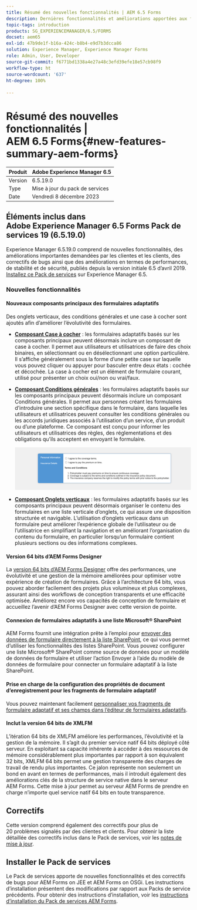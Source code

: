 ```yaml
---
title: Résumé des nouvelles fonctionnalités | AEM 6.5 Forms
description: Dernières fonctionnalités et améliorations apportées aux formulaires et documents AEM, la solution de gestion de l’expérience numérique la plus avancée au monde.
topic-tags: introduction
products: SG_EXPERIENCEMANAGER/6.5/FORMS
docset: aem65
exl-id: 47b9de1f-b16a-424c-b8b4-e9d7b3dcca86
solution: Experience Manager, Experience Manager Forms
role: Admin, User, Developer
source-git-commit: f6771bd1338a4e27a48c3efd39efe18e57cb98f9
workflow-type: ht
source-wordcount: '637'
ht-degree: 100%

---
```


# Résumé des nouvelles fonctionnalités | AEM 6.5 Forms{#new-features-summary-aem-forms}

| Produit | Adobe Experience Manager 6.5 |
| -------- | ---------------------------- |
| Version | 6.5.19.0 |
| Type | Mise à jour du pack de services |
| Date | Vendredi 8 décembre 2023 |

## Éléments inclus dans Adobe Experience Manager 6.5 Forms Pack de services 19 (6.5.19.0)

Experience Manager 6.5.19.0 comprend de nouvelles fonctionnalités, des améliorations importantes demandées par les clientes et les clients, des correctifs de bugs ainsi que des améliorations en termes de performances, de stabilité et de sécurité, publiés depuis la version initiale 6.5 d’avril 2019. [Installez ce Pack de services](https://experienceleague.adobe.com/docs/experience-manager-65/release-notes/aem-forms-current-service-pack-installation-instructions.html?lang=fr) sur Experience Manager 6.5.

### Nouvelles fonctionnalités

#### Nouveaux composants principaux des formulaires adaptatifs

Des onglets verticaux, des conditions générales et une case à cocher sont ajoutés afin d’améliorer l’évolutivité des formulaires.

* **[Composant Case à cocher](https://experienceleague.adobe.com/docs/experience-manager-core-components/using/adaptive-forms/adaptive-forms-components/checkbox.html?lang=fr)** : les formulaires adaptatifs basés sur les composants principaux peuvent désormais inclure un composant de case à cocher. Il permet aux utilisateurs et utilisatrices de faire des choix binaires, en sélectionnant ou en désélectionnant une option particulière. Il s’affiche généralement sous la forme d’une petite case sur laquelle vous pouvez cliquer ou appuyer pour basculer entre deux états : cochée et décochée. La case à cocher est un élément de formulaire courant, utilisé pour présenter un choix oui/non ou vrai/faux.

* **[Composant Conditions générales](https://experienceleague.adobe.com/docs/experience-manager-core-components/using/adaptive-forms/adaptive-forms-components/terms-and-conditions.html?lang=fr)** : les formulaires adaptatifs basés sur les composants principaux peuvent désormais inclure un composant Conditions générales. Il permet aux personnes créant les formulaires d’introduire une section spécifique dans le formulaire, dans laquelle les utilisateurs et utilisatrices peuvent consulter les conditions générales ou les accords juridiques associés à l’utilisation d’un service, d’un produit ou d’une plateforme. Ce composant est conçu pour informer les utilisateurs et utilisatrices des règles, des réglementations et des obligations qu’ils acceptent en envoyant le formulaire.

  ![Composants Onglets verticaux, Conditions générales et Case à cocher](/help/forms/using/assets/forms-components.png)

* **[Composant Onglets verticaux](https://experienceleague.adobe.com/docs/experience-manager-core-components/using/adaptive-forms/adaptive-forms-components/vertical-tabs.html?lang=fr)** : les formulaires adaptatifs basés sur les composants principaux peuvent désormais organiser le contenu des formulaires en une liste verticale d’onglets, ce qui assure une disposition structurée et navigable. L’utilisation d’onglets verticaux dans un formulaire peut améliorer l’expérience globale de l’utilisateur ou de l’utilisatrice en simplifiant la navigation et en améliorant l’organisation du contenu du formulaire, en particulier lorsqu’un formulaire contient plusieurs sections ou des informations complexes.

#### Version 64 bits d’AEM Forms Designer

La [version 64 bits d’AEM Forms Designer](/help/forms/using/installing-configuring-designer.md) offre des performances, une évolutivité et une gestion de la mémoire améliorées pour optimiser votre expérience de création de formulaires. Grâce à l’architecture 64 bits, vous pouvez aborder facilement des projets plus volumineux et plus complexes, assurant ainsi des workflows de conception transparents et une efficacité optimisée. Améliorez encore vos capacités de conception de formulaire et accueillez l’avenir d’AEM Forms Designer avec cette version de pointe.

#### Connexion de formulaires adaptatifs à une liste Microsoft® SharePoint

AEM Forms fournit une intégration prête à l’emploi pour [envoyer des données de formulaire directement à la liste SharePoint](/help/forms/using/configuring-submit-actions.md#submit-to-microsoft&reg;-sharepoint-list), ce qui vous permet d’utiliser les fonctionnalités des listes SharePoint. Vous pouvez configurer une liste Microsoft® SharePoint comme source de données pour un modèle de données de formulaire et utiliser l’action Envoyer à l’aide du modèle de données de formulaire pour connecter un formulaire adaptatif à la liste SharePoint.

#### Prise en charge de la configuration des propriétés de document d’enregistrement pour les fragments de formulaire adaptatif

Vous pouvez maintenant facilement [personnaliser vos fragments de formulaire adaptatif et ses champs dans l’éditeur de formulaires adaptatifs](/help/forms/using/generate-document-of-record-for-non-xfa-based-adaptive-forms.md).

#### Inclut la version 64 bits de XMLFM

L’itération 64 bits de XMLFM améliore les performances, l’évolutivité et la gestion de la mémoire. Il s’agit du premier service natif 64 bits déployé côté serveur. En exploitant sa capacité inhérente à accéder à des ressources de mémoire considérablement plus importantes par rapport à son équivalent 32 bits, XMLFM 64 bits permet une gestion transparente des charges de travail de rendu plus importantes. Ce jalon représente non seulement un bond en avant en termes de performances, mais il introduit également des améliorations clés de la structure de service native dans le serveur AEM Forms. Cette mise à jour permet au serveur AEM Forms de prendre en charge n’importe quel service natif 64 bits en toute transparence.



## Correctifs

Cette version comprend également des correctifs pour plus de 20 problèmes signalés par des clientes et clients. Pour obtenir la liste détaillée des correctifs inclus dans le Pack de services, voir les [notes de mise à jour](https://experienceleague.adobe.com/docs/experience-manager-65/release-notes/release-notes.html?lang=en#forms-6519?lang=fr).


## Installer le Pack de services

Le Pack de services apporte de nouvelles fonctionnalités et des correctifs de bugs pour AEM Forms on JEE et AEM Forms on OSGi. Les instructions d’installation présentent des modifications par rapport aux Packs de service précédents. Pour obtenir des instructions d’installation, voir les [instructions d’installation du Pack de services AEM Forms](https://experienceleague.adobe.com/docs/experience-manager-65/release-notes/aem-forms-current-service-pack-installation-instructions.html?lang=fr).






<!-- 
## Transaction Reports {#transaction-reports}



Transaction reports lets you capture and track the number of submitted forms, processed documents, and rendered documents. The objective behind tracking these transactions is to make an informed decision about the product usage and rebalancing investments in hardware and software. Some examples of transactions include:

* Submission of an Adaptive Form, an HTML5 Form, or a Form Set
* Rendition of a print or a web version of an interactive communication
* Conversion of a document from one file format to another

For information about configuring and using transaction reports, see [Transaction Reports Overview](../../forms/using/transaction-reports-overview.md).

![A sample transaction report](assets/surface_transaction_reporting.png)

## Interactive Communications {#interactive-communications}

**Define data display patterns**

Interactive Communication authors can now define [data display patterns](create-interactive-communication.md#datadisplaypatterns) for fields, variables, and form data model elements. For example, date, currency, or phone formats.

**Use new types of charts**

You can now add [Quadrant charts and charts with multiple series](../../forms/using/chart-component-interactive-communications.md) to Interactive Communications.

**Sort columns in a table**

You can now [sort columns of a table](../../forms/using/create-interactive-communication.md#sortcolumns) in the Interactive Communication. You can bind and sort table columns with static text or data model objects.

**Use new components in a web channel**

You can now add Button and Separator components to the web channel. For more information, see [Add Button component to the web channel](../../forms/using/create-interactive-communication.md#add-button-component-to-the-web-channel) and [Separator component in web channel](../../forms/using/create-interactive-communication.md#separatorcomponent).

**Layout mode to resize components**

You can now switch to [Layout mode](../../forms/using/resize-using-layout-mode.md) to resize components in the Web channel using a WYSIWYG interface.

**Usability improvements**

Interactive Communication authors can now utilize various easy-to-use operations while creating correspondences. The list of operations includes:

* [Perform undo-redo actions in print and web channels](../../forms/using/create-interactive-communication.md#undoredoactions)
* [Add variables in a document fragment using @ symbol](../../forms/using/texts-interactive-communications.md#searchvariables)
* [Add data model elements in a document fragment using @ symbol](../../forms/using/texts-interactive-communications.md#searchdatamodelproperties)
* [Delete or add a web channel to an existing Interactive Communication](../../forms/using/create-interactive-communication.md#edit-interactive-communication-properties)
* [Bind data source elements with fields and variables using drag-and-drop actions](../../forms/using/create-interactive-communication.md#binddatasourceelements)
* [Highlight unbound fields and variables while authoring Interactive Communication](../../forms/using/create-interactive-communication.md#distinguishunboundfields)
* [Perform additional actions such as copy, group, or more on inherited components in a web channel](../../forms/using/create-interactive-communication.md#componenttoolbar)

**Improvements in sync process**

There are several improvements in the Web channel layout auto-generated using the Print channel.

![Interactive Communications Charts](assets/interactive-communication-charts.png)

## Adaptive Forms {#adaptive-forms}

### Use Adobe Sign's cloud-based digital signatures in Adaptive Forms {#use-adobe-sign-s-cloud-based-digital-signatures-in-adaptive-forms}

[Cloud-based digital signatures](https://helpx.adobe.com/sign/kb/digital-certificate-providers.html) or remote signatures are a new generation of digital signatures that work across desktop, mobile, and the web — and meet the highest levels of compliance and assurance for signer authentication. You can now [sign an Adaptive Form](../../forms/using/working-with-adobe-sign.md) with Cloud-based digital signatures.

#### Embed an Adaptive Form or Interactive Communication in AEM Sites Single Page Applications {#embed-an-adaptive-form-or-interactive-communcation-in-aem-sites-single-page-applications}

AEM Forms lets you [seamlessly embed an Adaptive Form](../../forms/using/embed-adaptive-form-aem-sites-spa.md) or Interactive Communication in an AEM Sites single page application (SPA). The embedded Adaptive Form and Interactive Communication is fully functional and users can fill and submit the form without leaving the page. It helps user remain in context of other elements on the web page and simultaneously interact with the adaptive form or Interactive Communication.

#### Sort columns of Adaptive Form tables {#sort-columns-of-adaptive-form-tables}

You can [sort any column of an Adaptive Form table](../../forms/using/adaptive-forms-tables.md#sortcolumnstable) in an ascending or descending order. You can apply sorting to table columns with static text, data model object properties, or a combination of static text and data model object properties.

#### Restrict the availability of Adaptive Forms templates to specific paths {#restrict-the-availability-of-adaptive-forms-templates-to-specific-paths}

Adaptive forms has added support for the cq:allowedPaths property. The property [restricts availability of Adaptive Forms templates to specific paths](creating-adaptive-form.md#adaptive-form-templates).

#### Add check boxes to the Adaptive Form dynamically {#add-check-boxes-to-the-adaptive-form-dynamically}

You can now define rules to [add checkboxes to the Adaptive Form dynamically](../../forms/using/rule-editor.md#setpropertyrule) based on custom function, a form object, or an object property.

## AEM Workflows {#aem-workflows}

### Use variables in AEM Workflows {#use-variables-in-aem-workflows}

Variables enable workflow steps to hold and pass metadata across workflow steps at runtime. You can create different types of variables for storing different types of data. For example, integers, strings, documents, or form data model instances. Typically, you use a variable or a collection of variables when you need to make a decision based on the value that it holds or to store information that you need later in a process.

Variables are an extension of [MetaDataMap](https://helpx.adobe.com/experience-manager/6-5/sites/developing/using/reference-materials/javadoc/com/adobe/granite/workflow/metadata/MetaDataMap.html) interface available in the previous version. It helps save time spent in developing custom ECMAScript code used to retrieve and update metadata values. You continue using MetaDataMap interface and ECMAScript code to manipulate metadata. Some benefits of using variables over MetaDataMap and ECMAScript are:

* Dynamically store, update, and use values stored in a variable across the workflow without relying on custom code
* Retrieve and update values directly to a form data model and data file (XML/JSON ) of a submitted form
* Store complete documents in a variable to perform document processing

The Go To step, OR Split step, and all AEM Forms workflow steps support variables. You can use MetaDataMap interface to access variables in workflow steps that do not have a native support for variables. For more information, see [Variables in AEM Workflows](../../forms/using/variable-in-aem-workflows.md).

![Setting a variable for in a workflow](assets/variable.png)

#### Use a workflow with different Adaptive Forms  {#use-a-workflow-with-different-adaptive-forms}

You can [specify an Adaptive Form for the assign task](../../forms/using/aem-forms-workflow-step-reference.md#assign-task-step) and document of record step of form-centric workflows on the runtime. It allows a workflow to work with different Adaptive Forms. You can decide the method to select an Adaptive Form while designing the workflow. The Adaptive Form can be located at an absolute path, submitted as payload to the workflow, or available at a path calculated using a variable.

#### Use enhanced logging capabilities of forms-centric workflow steps {#use-enhanced-logging-capabilities-of-forms-centric-workflow-steps}

Logging capabilities of forms-centric workflow steps are standardized. Now, all form-centric workflow steps produce similarly standardized logs. It helps improve debugging speed.

## Data Integration {#data-integration}

You can now:

* [Validate input data](../../forms/using/work-with-form-data-model.md#automated-validation-of-input-data) based on a list of constraints. It helps ensure that only valid data is submitted to data source.
* [Override default endpoint](../../forms/using/configure-data-sources.md#configure-soap-web-services) defined in a WSDL (Web Services Description Language) file.

* [Override default](../../forms/using/configure-data-sources.md#configure-restful-web-services) [scheme, host, and base path](../../forms/using/configure-data-sources.md#configure-restful-web-services) defined in Swagger definition file.

## Platform and Security updates {#platform-and-security-updates}

### Major platform updates {#major-platform-updates}

AEM Forms can be set up using any combination of supported operating systems, application servers, databases, database drivers, JDK, LDAP servers, and email servers. The following are the major changes in [supported platforms](../../forms/using/aem-forms-jee-supported-platforms.md):

<table>
 <tbody>
  <tr>
   <td>Component</td>
   <td>Support Removed</td>
  </tr>
  <tr>
   <td>Operating systems</td>
   <td>
    <ul>
     <li>Microsoft Windows Server 2012 R2</li>
     <li>IBM AIX*</li>
     <li>Sun Solaris*</li>
    </ul> </td>
  </tr>
  <tr>
   <td>Application servers<br /> </td>
   <td>
    <ul>
    <li>WebSphere Liberty profile</li>
    <li>Oracle WebLogic</li>
    </ul> </td>
  </tr>
  <tr>
   <td>Databases</td>
   <td>
    <ul>
     <li>IBM DB2 <br /> </li>
     <li>Oracle RAC</li>
    </ul> </td>
  </tr>
  <tr>
   <td>LDAP servers</td>
   <td>
    <ul>
     <li>Microsoft Active Directory 2012</li>
     <li>Novell eDirectory 8.8.7 </li>
     <li>IBM Lotus Domino 8.5.0 </li>
    </ul> </td>
  </tr>
  <tr>
   <td>Email servers</td>
   <td>
    <ul>
     <li>IBM Lotus Domino 8.5.0 </li>
    </ul> </td>
  </tr>
  <tr>
   <td>Connectors</td>
   <td>
    <ul>
     <li>Connector for Microsoft Sharepoint 2013</li>
     <li>Connector for EMC Documentum 7.0</li>
    </ul> </td>
  </tr>
  <tr>
   <td>AEM Forms app<br /> </td>
   <td>
    <ul>
     <li>Windows 8.1 support</li>
    </ul> </td>
  </tr>
  <tr>
   <td>Java </td>
   <td>
    <ul>
     <li>Java 11</li>
    </ul> </td>
  </tr>
 </tbody>
</table>

&#42; Contact Adobe Support for information on migrating to a different platform

#### New HTML5-based UIs {#new-html-based-uis}

In line with planned EOL of Adobe Flash Player and overall direction of migrating Flash-based content to open standards, AEM 6.5 Forms has replaced Flash-based UI of Health Monitor, Process Management, Reader Extension, and Category Management UI of AEM Forms on JEE Administration Console with HTML5-based UI.

#### Security improvements {#security-improvements}

* AEM 6.5 Forms on JEE administration console UI is now based on Apache Struts 2.5.
* AEM 6.5 Forms now uses jQuery to 3.2.1 and jQuery UI 1.12.1. See, [upgrade documentation](/help/forms/using/introduction-aem-forms.md) for the impact of the change.

#### Accessibility improvements {#accessibility-improvements}

AEM 6.5 Forms has improved accessibility of AEM Forms Workspace. 
!-->

